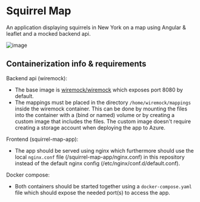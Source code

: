 # Squirrel Map

An application displaying squirrels in New York on a map using Angular & leaflet and a mocked backend api.

![image](https://github.com/VHuber-Tekaris/squirrel-map/assets/92783337/27f00add-d581-4d01-8de7-7311487bb394)

## Containerization info & requirements

Backend api (wiremock):

- The base image is [wiremock/wiremock](https://hub.docker.com/r/wiremock/wiremock) which exposes port 8080 by default.
- The mappings must be placed in the directory `/home/wiremock/mappings` inside the wiremock container. This can be done by mounting the files into the container with a (bind or named) volume or by creating a custom image that includes the files. The custom image doesn't require creating a storage account when deploying the app to Azure.

Frontend (squirrel-map-app):

- The app should be served using nginx which furthermore should use the local `nginx.conf` file (/squirrel-map-app/nginx.conf) in this repository instead of the default nginx config (/etc/nginx/conf.d/default.conf).

Docker compose:

- Both containers should be started together using a `docker-compose.yaml` file which should expose the needed port(s) to access the app.
